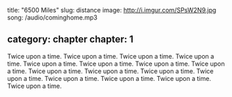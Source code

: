 title: "6500 Miles"
slug: distance
image: http://i.imgur.com/SPsW2N9.jpg
song: /audio/cominghome.mp3

category: chapter
chapter: 1
---

Twice upon a time. Twice upon a time. Twice upon a time. Twice upon a time.
Twice upon a time. Twice upon a time. Twice upon a time. Twice upon a time.
Twice upon a time. Twice upon a time. Twice upon a time. Twice upon a time.
Twice upon a time. Twice upon a time. Twice upon a time. Twice upon a time.
